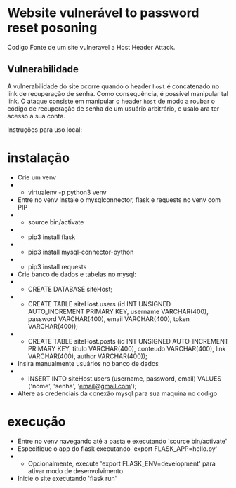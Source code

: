 # Website vulnerável to password reset posoning
Codigo Fonte de um site vulneravel a Host Header Attack.  

## Vulnerabilidade
A vulnerabilidade do site ocorre quando o header ```host``` é concatenado no link de recuperação de senha. Como consequência, é possível manipular tal link.
O ataque consiste em manipular o header ```host``` de modo a roubar o código de recuperação de senha de um usuário arbitrário, e usalo ara ter acesso a sua conta.


Instruções para uso local:

# instalação
- Crie um venv
- - virtualenv -p python3 venv
- Entre no venv Instale o mysqlconnector, flask e requests no venv com PIP
- - source bin/activate
- - pip3 install flask
- - pip3 install mysql-connector-python
- - pip3 install requests
- Crie banco de dados e tabelas no mysql:
- - CREATE DATABASE siteHost;
- - CREATE TABLE siteHost.users (id INT UNSIGNED AUTO_INCREMENT PRIMARY KEY, username VARCHAR(400), password VARCHAR(400), email VARCHAR(400), token VARCHAR(400));
- - CREATE TABLE siteHost.posts (id INT UNSIGNED AUTO_INCREMENT PRIMARY KEY, titulo VARCHAR(400), conteudo VARCHAR(400), link VARCHAR(400), author VARCHAR(400));
- Insira manualmente usuários no banco de dados
- - INSERT INTO siteHost.users (username, password, email) VALUES ('nome', 'senha', 'email@gmail.com');
- Altere as credenciais da conexão mysql para sua maquina no codigo

# execução
- Entre no venv navegando até a pasta e executando  'source bin/activate'
- Especifique o app do flask executando 'export FLASK_APP=hello.py'
- - Opcionalmente, execute 'export FLASK_ENV=development' para ativar modo de desenvolvimento
- Inicie o site executando 'flask run'

